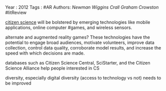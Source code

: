 Year   : 2012
Tags   : #AR 
Authors: *Newman* *Wiggins* *Crall* *Graham* *Crowston*
\#litReview

[citizen science](citizen%20science.md) will be bolstered by emerging technologies like mobile applications, online computer #games, and wireless sensors.

alternate and augmented reality games? These technologies have the potential to engage broad audiences, motivate volunteers, improve data collection, control data quality, corroborate model results, and increase the speed with which decisions are made.

databases such as Citizen Science Central, SciStarter, and the Citizen Science Alliance help people interested in CS

diversity, especially digital diversity (access to technology vs not) needs to be improved

